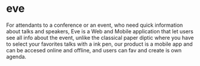 eve
===

For attendants to a conference or an event, who need quick information about talks and speakers, 
Eve is a Web and Mobile application that let users see all info about the event, unlike the classical 
paper diptic where you have to select your favorites talks with a ink pen,
our product is a mobile app and can be accesed online and offline, and users can fav and create is own agenda.
